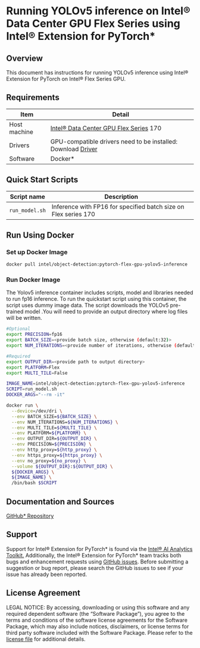 # Running YOLOv5 inference on Intel® Data Center GPU Flex Series using Intel® Extension for PyTorch*

## Overview

This document has instructions for running YOLOv5 inference using Intel® Extension for PyTorch on Intel® Flex Series GPU.

## Requirements
| Item | Detail |
| ------ | ------- |
| Host machine  | [Intel® Data Center GPU Flex Series](https://ark.intel.com/content/www/us/en/ark/products/series/230021/intel-data-center-gpu-flex-series.html) 170  |
| Drivers | GPU-compatible drivers need to be installed: Download [Driver](https://dgpu-docs.intel.com/driver/installation.html) |
| Software | Docker* |

## Quick Start Scripts

| Script name | Description |
|-------------|-------------|
| `run_model.sh` | Inference with FP16 for specified batch size on Flex series 170 |

## Run Using Docker

### Set up Docker Image

```bash
docker pull intel/object-detection:pytorch-flex-gpu-yolov5-inference
```
### Run Docker Image
The Yolov5 inference container includes scripts, model and libraries needed to run fp16 inference. To run the quickstart script using this container, the script uses dummy image data. The script downloads the YOLOv5 pre-trained model .You will need to provide an output directory where log files will be written. 

```bash
#Optional
export PRECISION=fp16
export BATCH_SIZE=<provide batch size, otherwise (default:32)>
export NUM_ITERATIONS=<provide number of iterations, otherwise (default:500)>

#Required
export OUTPUT_DIR=<provide path to output directory>
export PLATFORM=Flex
export MULTI_TILE=False

IMAGE_NAME=intel/object-detection:pytorch-flex-gpu-yolov5-inference
SCRIPT=run_model.sh
DOCKER_ARGS="--rm -it"

docker run \
  --device=/dev/dri \
  --env BATCH_SIZE=${BATCH_SIZE} \
  --env NUM_ITERATIONS=${NUM_ITERATIONS} \
  --env MULTI_TILE=${MULTI_TILE} \
  --env PLATFORM=${PLATFORM} \
  --env OUTPUT_DIR=${OUTPUT_DIR} \
  --env PRECISION=${PRECISION} \
  --env http_proxy=${http_proxy} \
  --env https_proxy=${https_proxy} \
  --env no_proxy=${no_proxy} \
  --volume ${OUTPUT_DIR}:${OUTPUT_DIR} \
  ${DOCKER_ARGS} \
  ${IMAGE_NAME} \
  /bin/bash $SCRIPT
```
## Documentation and Sources

[GitHub* Repository](https://github.com/IntelAI/models/tree/master/docker/flex-gpu)

## Support
Support for Intel® Extension for PyTorch* is found via the [Intel® AI Analytics Toolkit.](https://www.intel.com/content/www/us/en/developer/tools/oneapi/ai-analytics-toolkit.html#gs.qbretz) Additionally, the Intel® Extension for PyTorch* team tracks both bugs and enhancement requests using [GitHub issues](https://github.com/intel/intel-extension-for-pytorch/issues). Before submitting a suggestion or bug report, please search the GitHub issues to see if your issue has already been reported.

## License Agreement

LEGAL NOTICE: By accessing, downloading or using this software and any required dependent software (the “Software Package”), you agree to the terms and conditions of the software license agreements for the Software Package, which may also include notices, disclaimers, or license terms for third party software included with the Software Package. Please refer to the [license file](https://github.com/IntelAI/models/tree/master/third_party) for additional details.
